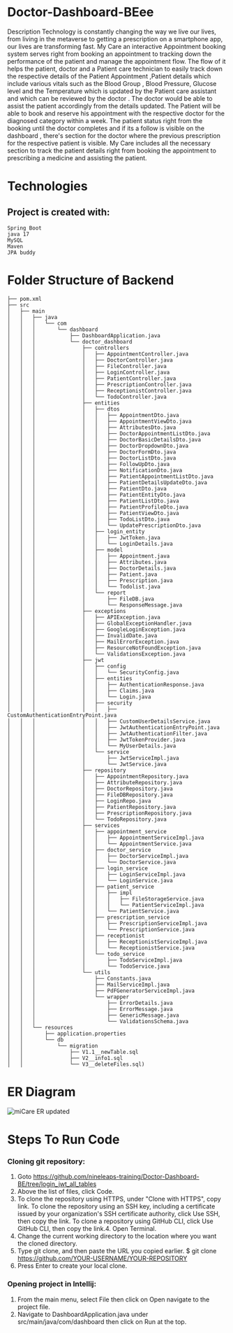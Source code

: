 # Doctor-Dashboard-BEee

Description
Technology is constantly changing the way we live our lives, from living in the metaverse to getting a prescription on a smartphone app, our lives are transforming fast. My Care an interactive Appointment booking system serves right from booking an appointment to tracking down the performance of the patient and manage the appointment flow. The flow of it helps the patient, doctor and a Patient care technician to easily track down the respective details of the Patient Appointment ,Patient details which include various vitals such as the Blood Group , Blood Pressure, Glucose level and the Temperature which is updated by the Patient care assistant and which can be reviewed by the doctor . The doctor would be able to assist the patient accordingly from the details updated.
The Patient will be able to book and reserve his appointment with the respective doctor for the diagnosed category within a week. The patient status right from the booking until the doctor completes and if its a follow is visible on the dashboard , there's section for the doctor where the previous prescription for the respective patient is visible. My Care includes all the necessary section to track the patient details right from booking the appointment to prescribing a medicine and assisting the patient.



# Technologies

## Project is created with:
```
Spring Boot
java 17
MySQL
Maven
JPA buddy
```

# Folder Structure of Backend
```
├── pom.xml
├── src
│   ├── main
│   │   ├── java
│   │   │   └── com
│   │   │       └── dashboard
│   │   │           ├── DashboardApplication.java
│   │   │           └── doctor_dashboard
│   │   │               ├── controllers
│   │   │               │   ├── AppointmentController.java
│   │   │               │   ├── DoctorController.java
│   │   │               │   ├── FileController.java
│   │   │               │   ├── LoginController.java
│   │   │               │   ├── PatientController.java
│   │   │               │   ├── PrescriptionController.java
│   │   │               │   ├── ReceptionistController.java
│   │   │               │   └── TodoController.java
│   │   │               ├── entities
│   │   │               │   ├── dtos
│   │   │               │   │   ├── AppointmentDto.java
│   │   │               │   │   ├── AppointmentViewDto.java
│   │   │               │   │   ├── AttributesDto.java
│   │   │               │   │   ├── DoctorAppointmentListDto.java
│   │   │               │   │   ├── DoctorBasicDetailsDto.java
│   │   │               │   │   ├── DoctorDropdownDto.java
│   │   │               │   │   ├── DoctorFormDto.java
│   │   │               │   │   ├── DoctorListDto.java
│   │   │               │   │   ├── FollowUpDto.java
│   │   │               │   │   ├── NotificationDto.java
│   │   │               │   │   ├── PatientAppointmentListDto.java
│   │   │               │   │   ├── PatientDetailsUpdateDto.java
│   │   │               │   │   ├── PatientDto.java
│   │   │               │   │   ├── PatientEntityDto.java
│   │   │               │   │   ├── PatientListDto.java
│   │   │               │   │   ├── PatientProfileDto.java
│   │   │               │   │   ├── PatientViewDto.java
│   │   │               │   │   ├── TodoListDto.java
│   │   │               │   │   └── UpdatePrescriptionDto.java
│   │   │               │   ├── login_entity
│   │   │               │   │   ├── JwtToken.java
│   │   │               │   │   └── LoginDetails.java
│   │   │               │   ├── model
│   │   │               │   │   ├── Appointment.java
│   │   │               │   │   ├── Attributes.java
│   │   │               │   │   ├── DoctorDetails.java
│   │   │               │   │   ├── Patient.java
│   │   │               │   │   ├── Prescription.java
│   │   │               │   │   └── Todolist.java
│   │   │               │   └── report
│   │   │               │       ├── FileDB.java
│   │   │               │       └── ResponseMessage.java
│   │   │               ├── exceptions
│   │   │               │   ├── APIException.java
│   │   │               │   ├── GlobalExceptionHandler.java
│   │   │               │   ├── GoogleLoginException.java
│   │   │               │   ├── InvalidDate.java
│   │   │               │   ├── MailErrorException.java
│   │   │               │   ├── ResourceNotFoundException.java
│   │   │               │   └── ValidationsException.java
│   │   │               ├── jwt
│   │   │               │   ├── config
│   │   │               │   │   └── SecurityConfig.java
│   │   │               │   ├── entities
│   │   │               │   │   ├── AuthenticationResponse.java
│   │   │               │   │   ├── Claims.java
│   │   │               │   │   └── Login.java
│   │   │               │   ├── security
│   │   │               │   │   ├── CustomAuthenticationEntryPoint.java
│   │   │               │   │   ├── CustomUserDetailsService.java
│   │   │               │   │   ├── JwtAuthenticationEntryPoint.java
│   │   │               │   │   ├── JwtAuthenticationFilter.java
│   │   │               │   │   ├── JwtTokenProvider.java
│   │   │               │   │   └── MyUserDetails.java
│   │   │               │   └── service
│   │   │               │       ├── JwtServiceImpl.java
│   │   │               │       └── JwtService.java
│   │   │               ├── repository
│   │   │               │   ├── AppointmentRepository.java
│   │   │               │   ├── AttributeRepository.java
│   │   │               │   ├── DoctorRepository.java
│   │   │               │   ├── FileDBRepository.java
│   │   │               │   ├── LoginRepo.java
│   │   │               │   ├── PatientRepository.java
│   │   │               │   ├── PrescriptionRepository.java
│   │   │               │   └── TodoRepository.java
│   │   │               ├── services
│   │   │               │   ├── appointment_service
│   │   │               │   │   ├── AppointmentServiceImpl.java
│   │   │               │   │   └── AppointmentService.java
│   │   │               │   ├── doctor_service
│   │   │               │   │   ├── DoctorServiceImpl.java
│   │   │               │   │   └── DoctorService.java
│   │   │               │   ├── login_service
│   │   │               │   │   ├── LoginServiceImpl.java
│   │   │               │   │   └── LoginService.java
│   │   │               │   ├── patient_service
│   │   │               │   │   ├── impl
│   │   │               │   │   │   ├── FileStorageService.java
│   │   │               │   │   │   └── PatientServiceImpl.java
│   │   │               │   │   └── PatientService.java
│   │   │               │   ├── prescription_service
│   │   │               │   │   ├── PrescriptionServiceImpl.java
│   │   │               │   │   └── PrescriptionService.java
│   │   │               │   ├── receptionist
│   │   │               │   │   ├── ReceptionistServiceImpl.java
│   │   │               │   │   └── ReceptionistService.java
│   │   │               │   └── todo_service
│   │   │               │       ├── TodoServiceImpl.java
│   │   │               │       └── TodoService.java
│   │   │               └── utils
│   │   │                   ├── Constants.java
│   │   │                   ├── MailServiceImpl.java
│   │   │                   ├── PdFGeneratorServiceImpl.java
│   │   │                   └── wrapper
│   │   │                       ├── ErrorDetails.java
│   │   │                       ├── ErrorMessage.java
│   │   │                       ├── GenericMessage.java
│   │   │                       └── ValidationsSchema.java
│   │   └── resources
│   │       ├── application.properties
│   │       └── db
│   │           └── migration
│   │               ├── V1.1__newTable.sql
│   │               ├── V2__info1.sql
│   │               └── V3__deleteFiles.sql)
```

# ER Diagram
![miCare ER updated](https://user-images.githubusercontent.com/99714712/180491880-fcd3707a-13f2-458a-bb53-96437e3ed0f0.png)

# Steps To Run Code
### Cloning git repository:

1. Goto
https://github.com/nineleaps-training/Doctor-Dashboard-BE/tree/login_jwt_all_tables
2. Above the list of files, click Code.
3. To clone the repository using HTTPS, under "Clone with HTTPS", copy link. To clone the
repository using an SSH key, including a certificate issued by your organization's SSH
certificate authority, click Use SSH, then copy the link. To clone a repository using GitHub
CLI, click Use GitHub CLI, then copy the link.4. Open Terminal.
5. Change the current working directory to the location where you want the cloned directory.
6. Type git clone, and then paste the URL you copied earlier.
$ git clone https://github.com/YOUR-USERNAME/YOUR-REPOSITORY
7. Press Enter to create your local clone.

### Opening project in Intellij:

1. From the main menu, select File then click on Open navigate to the project file.
2. Navigate to DashboardApplication.java under src/main/java/com/dashboard then click on
Run at the top.
